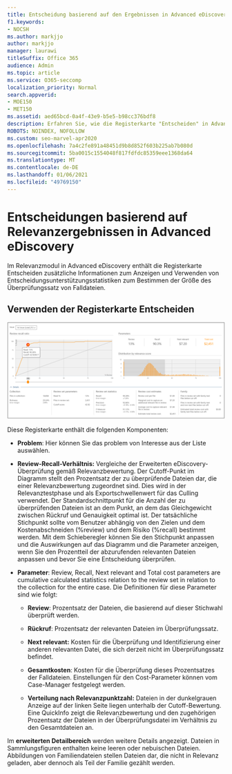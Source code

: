 ```yaml
---
title: Entscheidung basierend auf den Ergebnissen in Advanced eDiscovery
f1.keywords:
- NOCSH
ms.author: markjjo
author: markjjo
manager: laurawi
titleSuffix: Office 365
audience: Admin
ms.topic: article
ms.service: O365-seccomp
localization_priority: Normal
search.appverid:
- MOE150
- MET150
ms.assetid: aed65bcd-0a4f-43e9-b5e5-b98cc376bdf8
description: Erfahren Sie, wie die Registerkarte "Entscheiden" in Advanced eDiscovery Daten enthält, mit deren Hilfe Sie die richtige Größe der Falldateien für die Überprüfung ermitteln können.
ROBOTS: NOINDEX, NOFOLLOW
ms.custom: seo-marvel-apr2020
ms.openlocfilehash: 7a4c2fe891a48451d9b8d852f603b225ab7b080d
ms.sourcegitcommit: 5ba0015c1554048f817fdfdc85359eee1368da64
ms.translationtype: MT
ms.contentlocale: de-DE
ms.lasthandoff: 01/06/2021
ms.locfileid: "49769150"
---
```

# <a name="decisions-based-on-relevance-results-in-advanced-ediscovery"></a>Entscheidungen basierend auf Relevanzergebnissen in Advanced eDiscovery
  
Im Relevanzmodul in Advanced eDiscovery enthält die Registerkarte Entscheiden zusätzliche Informationen zum Anzeigen und Verwenden von Entscheidungsunterstützungsstatistiken zum Bestimmen der Größe des Überprüfungssatz von Falldateien.
  
## <a name="using-the-decide-tab"></a>Verwenden der Registerkarte Entscheiden

![Relevanz entscheiden](../media/f32fed89-f3b5-404a-90c7-ea25d2eb58a9.png)
  
Diese Registerkarte enthält die folgenden Komponenten:
  
- **Problem**: Hier können Sie das problem von Interesse aus der Liste auswählen.

- **Review-Recall-Verhältnis:** Vergleiche der Erweiterten eDiscovery-Überprüfung gemäß Relevanzbewertung. Der Cutoff-Punkt im Diagramm stellt den Prozentsatz der zu überprüfende Dateien dar, die einer Relevanzbewertung zugeordnet sind. Dies wird in der Relevanztestphase und als Exportschwellenwert für das Culling verwendet. Der Standardschnittpunkt für die Anzahl der zu überprüfenden Dateien ist an dem Punkt, an dem das Gleichgewicht zwischen Rückruf und Genauigkeit optimal ist. Der tatsächliche Stichpunkt sollte vom Benutzer abhängig von den Zielen und dem Kostenabschneiden (%review) und dem Risiko (%recall) bestimmt werden. Mit dem Schieberegler können Sie den Stichpunkt anpassen und die Auswirkungen auf das Diagramm und die Parameter anzeigen, wenn Sie den Prozentteil der abzurufenden relevanten Dateien anpassen und bevor Sie eine Entscheidung überprüfen.

- **Parameter**: Review, Recall, Next relevant and Total cost parameters are cumulative calculated statistics relation to the review set in relation to the collection for the entire case. Die Definitionen für diese Parameter sind wie folgt:

  - **Review**: Prozentsatz der Dateien, die basierend auf dieser Stichwahl überprüft werden.

  - **Rückruf**: Prozentsatz der relevanten Dateien im Überprüfungssatz.

  - **Next relevant:** Kosten für die Überprüfung und Identifizierung einer anderen relevanten Datei, die sich derzeit nicht im Überprüfungssatz befindet.

  - **Gesamtkosten**: Kosten für die Überprüfung dieses Prozentsatzes der Falldateien. Einstellungen für den Cost-Parameter können vom Case-Manager festgelegt werden.

  - **Verteilung nach Relevanzpunktzahl:** Dateien in der dunkelgrauen Anzeige auf der linken Seite liegen unterhalb der Cutoff-Bewertung. Eine QuickInfo zeigt die Relevanzbewertung und den zugehörigen Prozentsatz der Dateien in der Überprüfungsdatei im Verhältnis zu den Gesamtdateien an.

Im **erweiterten Detailbereich** werden weitere Details angezeigt. Dateien in Sammlungsfiguren enthalten keine leeren oder nebuischen Dateien. Abbildungen von Familiendateien stellen Dateien dar, die nicht in Relevanz geladen, aber dennoch als Teil der Familie gezählt werden.
